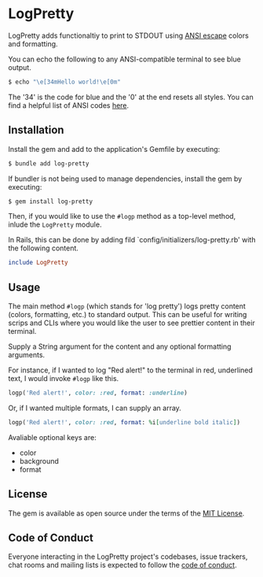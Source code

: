 # LogPretty

LogPretty adds functionaltiy to print to STDOUT using [ANSI escape](https://en.wikipedia.org/wiki/ANSI_escape_code) colors and formatting.

You can echo the following to any ANSI-compatible terminal to see blue output.

```bash
$ echo "\e[34mHello world!\e[0m"
```

The '34' is the code for blue and the '0' at the end resets all styles.  You can find a helpful list of ANSI codes [here](https://gist.github.com/fnky/458719343aabd01cfb17a3a4f7296797).

## Installation

Install the gem and add to the application's Gemfile by executing:

```bash
$ bundle add log-pretty
```

If bundler is not being used to manage dependencies, install the gem by executing:

```bash
$ gem install log-pretty
```

Then, if you would like to use the `#logp` method as a top-level method, inlude the `LogPretty` module.

In Rails, this can be done by adding fild `config/initializers/log-pretty.rb' with the following content.

```ruby
include LogPretty
```

## Usage

The main method `#logp` (which stands for 'log pretty') logs pretty content (colors, formatting, etc.) to standard output.  This can be useful for writing scrips and CLIs where you would like the user to see prettier content in their terminal.

Supply a String argument for the content and any optional formatting arguments.

For instance, if I wanted to log "Red alert!" to the terminal in red, underlined text, I would invoke `#logp` like this.

```ruby
logp('Red alert!', color: :red, format: :underline)
```

Or, if I wanted multiple formats, I can supply an array.

```ruby
logp('Red alert!', color: :red, format: %i[underline bold italic])
```

Avaliable optional keys are:
- color
- background
- format

## License

The gem is available as open source under the terms of the [MIT License](https://opensource.org/licenses/MIT).

## Code of Conduct

Everyone interacting in the LogPretty project's codebases, issue trackers, chat rooms and mailing lists is expected to follow the [code of conduct](https://github.com/jvon1904/log-pretty/blob/main/CODE_OF_CONDUCT.md).
